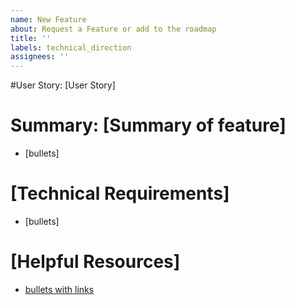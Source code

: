 ```yaml
---
name: New Feature
about: Request a Feature or add to the roadmap
title: ''
labels: technical_direction
assignees: ''
---
```


#User Story: [User Story]

# Summary: [Summary of feature]
- [bullets]

# [Technical Requirements]
- [bullets]

# [Helpful Resources]
- [bullets with links](http://example.com)
